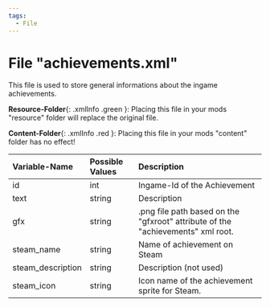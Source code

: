 ```yaml
---
tags:
  - File
---
```

# File "achievements.xml"

This file is used to store general informations about the ingame achievements.

**Resource-Folder**{: .xmlInfo .green }: Placing this file in your mods "resource" folder will replace the original file.

**Content-Folder**{: .xmlInfo .red }: Placing this file in your mods "content" folder has no effect!


| Variable-Name | Possible Values | Description |
|:--|:--|:--|
|id|int|Ingame-Id of the Achievement|
|text|string|Description|
|gfx|string|.png file path based on the "gfxroot" attribute of the "achievements" xml root.|
|steam_name|string|Name of achievement on Steam|
|steam_description|string|Description (not used)|
|steam_icon|string|Icon name of the achievement sprite for Steam.|